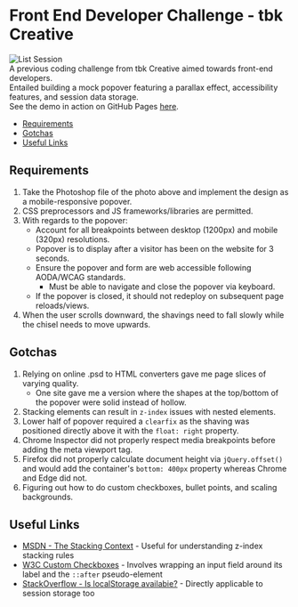 # Front End Developer Challenge - tbk Creative
![List Session](https://i.imgur.com/qb1I4cVm.jpg)  
A previous coding challenge from tbk Creative aimed towards front-end developers.  
Entailed building a mock popover featuring a parallax effect, accessibility features, and session data storage.  
See the demo in action on GitHub Pages [here](https://sitauros.github.io/Demo_tbk_FrontEnd_Challenge/).

  * [Requirements](#requirements)
  * [Gotchas](#gotchas)
  * [Useful Links](#useful-links)

## Requirements
1. Take the Photoshop file of the photo above and implement the design as a mobile-responsive popover.
2. CSS preprocessors and JS frameworks/libraries are permitted.
3. With regards to the popover:
   * Account for all breakpoints between desktop (1200px) and mobile (320px) resolutions.
   * Popover is to display after a visitor has been on the website for 3 seconds.
   * Ensure the popover and form are web accessible following AODA/WCAG standards. 
     * Must be able to navigate and close the popover via keyboard.
   * If the popover is closed, it should not redeploy on subsequent page reloads/views.
4. When the user scrolls downward, the shavings need to fall slowly while the chisel needs to move upwards.

## Gotchas
 1. Relying on online .psd to HTML converters gave me page slices of varying quality. 
    * One site gave me a version where the shapes at the top/bottom of the popover were solid instead of hollow.
 2. Stacking elements can result in `z-index` issues with nested elements.
 3. Lower half of popover required a `clearfix` as the shaving was positioned directly above it with the `float: right` property.
 4. Chrome Inspector did not properly respect media breakpoints before adding the meta viewport tag.
 5. Firefox did not properly calculate document height via `jQuery.offset()` and would add the container's `bottom: 400px` property whereas Chrome and Edge did not.
 6. Figuring out how to do custom checkboxes, bullet points, and scaling backgrounds.
 
## Useful Links
* [MSDN - The Stacking Context](https://developer.mozilla.org/en-US/docs/Web/CSS/CSS_Positioning/Understanding_z_index/The_stacking_context) - Useful for understanding z-index stacking rules
* [W3C Custom Checkboxes](https://www.w3schools.com/howto/howto_css_custom_checkbox.asp) - Involves wrapping an input field around its label and the `::after` pseudo-element
* [StackOverflow - Is localStorage availabie?](https://stackoverflow.com/a/25108867) - Directly applicable to session storage too
